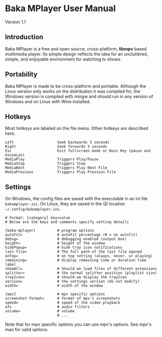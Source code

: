 # Baka MPlayer User Manual
Version 1.1

## Introduction

Baka MPlayer is a free and open source, cross-platform, **libmpv** based multimedia player.
Its simple design reflects the idea for an uncluttered, simple, and enjoyable environment for watching tv shows.


## Portability

Baka MPlayer is made to be cross-platform and portable.
Although the Linux version only works on the distribution it was compiled for, the Windows version is compiled with mingw and should run in any version of Windows and on Linux with Wine installed.


## Hotkeys

Most hotkeys are labeled on the file menu. Other hotkeys are described here.

	Left                    Seek backwards 5 seconds
	Right                   Seek forwards 5 seconds
	Esc                     Exit fullscreen mode or Boss Key (pause and minimize)
	MediaPlay               Triggers Play/Pause
	MediaStop               Triggers Stop
	MediaNext               Triggers Play Next File
	MediaPrevious           Triggers Play Previous File


## Settings

On Windows, the config files are saved with the executable in an ini file `bakamplayer.ini`.
On Linux, they are saved in the Qt location `~/.config/bakamplayer.ini`.

	# Format: [category] key=value
	# Below are the keys and comments specify setting details
	
	[baka-mplayer]          # program options
	autoFit=                # autoFit percentage (0 = no autofit)
	debug=                  # debugging enabled (output box)
	height=                 # height of the window
	hidePopup=              # hide tray icon notifications
	last-file=              # The full path of the last file opened
	onTop=                  # on top setting (always, never, or playing)
	remaining=              # display remaining time or duration time label
	showAll=                # Should we load files of different extensions
	splitter=               # the normal splitter position (playlist size)
	trayIcon=               # should we display the trayIcon
    version=                # the settings version (do not modify)
	width=                  # width of the window

	[mpv]                   # mpv specific options
	screenshot-format=      # format of mpv's screenshots
	speed=                  # speed of the video playback
	af=                     # audio filters
	volume=                 # volume
	                        # ...

Note that for mpv specific options you can use mpv's options. See mpv's man for valid options.